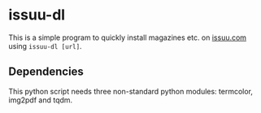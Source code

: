 # issuu-dl

This is a simple program to quickly install magazines etc. on [issuu.com](https://issuu.com) using ```issuu-dl [url]```.

## Dependencies

This python script needs three non-standard python modules: termcolor, img2pdf and tqdm.
